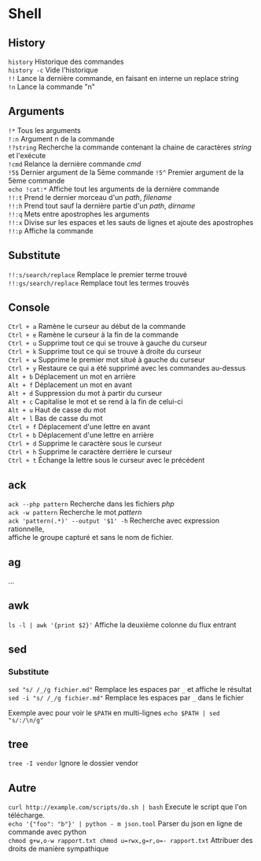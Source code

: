 # Shell

## History

`history` Historique des commandes  
`history -c` Vide l'historique  
`!!` Lance la dernière commande, en faisant en interne un replace string  
`!n` Lance la commande "n"

## Arguments
`!*` Tous les arguments  
`!:n` Argument n de la commande  
`!?string` Recherche la commande contenant la chaine de caractères _string_ et l'exécute  
`!cmd` Relance la dernière commande _cmd_  
`!5$` Dernier argument de la 5ème commande `!5^` Premier argument de la 5ème commande  
`echo !cat:*` Affiche tout les arguments de la dernière commande  
`!!:t` Prend le dernier morceau d'un _path_, _filename_  
`!!:h` Prend tout sauf la dernière partie d'un _path_, _dirname_  
`!!:q` Mets entre apostrophes les arguments  
`!!:x` Divise sur les espaces et les sauts de lignes et ajoute des apostrophes  
`!!:p` Affiche la commande

## Substitute
`!!:s/search/replace` Remplace le premier terme trouvé  
`!!:gs/search/replace` Remplace tout les termes trouvés

## Console
`Ctrl + a` Ramène le curseur au début de la commande  
`Ctrl + e` Ramène le curseur à la fin de la commande  
`Ctrl + u` Supprime tout ce qui se trouve à gauche du curseur  
`Ctrl + k` Supprime tout ce qui se trouve à droite du curseur  
`Ctrl + w` Supprime le premier mot situé à gauche du curseur  
`Ctrl + y` Restaure ce qui a été supprimé avec les commandes au-dessus  
`Alt + b` Déplacement un mot en arrière  
`Alt + f` Déplacement un mot en avant  
`Alt + d` Suppression du mot à partir du curseur  
`Alt + c` Capitalise le mot et se rend à la fin de celui-ci  
`Alt + u` Haut de casse du mot  
`Alt + l` Bas de casse du mot  
`Ctrl + f` Déplacement d'une lettre en avant  
`Ctrl + b` Déplacement d'une lettre en arrière  
`Ctrl + d` Supprime le caractère sous le curseur  
`Ctrl + h` Supprime le caractère derrière le curseur  
`Ctrl + t` Échange la lettre sous le curseur avec le précédent

## ack
`ack --php pattern` Recherche dans les fichiers _php_  
`ack -w pattern` Recherche le mot _pattern_  
`ack 'pattern(.*)' --output '$1' -h` Recherche avec expression rationnelle,  
affiche le groupe capturé et sans le nom de fichier.

## ag
…

## awk
`ls -l | awk '{print $2}'` Affiche la deuxième colonne du flux entrant

## sed
### Substitute
`sed "s/ /_/g fichier.md"` Remplace les espaces par `_` et affiche le résultat  
`sed -i "s/ /_/g fichier.md"` Remplace les espaces par `_` dans le fichier

Exemple avec pour voir le `$PATH` en multi-lignes
`echo $PATH | sed "s/:/\n/g"`

## tree
`tree -I vendor` Ignore le dossier vendor

## Autre
`curl http://example.com/scripts/do.sh | bash` Execute le script que l'on télécharge.  
`echo '{"foo": "b"}' | python - m json.tool` Parser du json en ligne de commande avec python  
`chmod g+w,o-w rapport.txt chmod u=rwx,g=r,o=- rapport.txt` Attribuer des droits de manière sympathique
